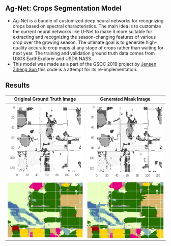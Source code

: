 ## Ag-Net: Crops Segmentation Model
- Ag-Net is a bundle of customized deep neural networks for recognizing crops based on spectral characteristics. The main idea is to customize the current neural networks like U-Net to make it more suitable for extracting and recognizing the season-changing features of various crop over the growing season. The ultimate goal is to generate high-quality accurate crop maps at any stage of crops rather than waiting for next year. The training and validation ground truth data comes from USGS EarthExplorer and USDA NASS.
- This model was made as a part of the GSOC 2019 project by [Jensen Ziheng Sun](https://github.com/ZihengSun/Ag-Net),this code is a attempt for its re-implementation.

## Results

| **Original Ground Truth Image** | **Generated Mask Image** |
| ------------- | ------------- |
| ![real1](https://github.com/AdiNarendra98/AI-for-Environment/blob/main/2.%20AgNet-Crop%20Categories%20Segemention/Images/real2.png) | ![real1](https://github.com/AdiNarendra98/AI-for-Environment/blob/main/2.%20AgNet-Crop%20Categories%20Segemention/Images/pred1.png)  |
| ![real1](https://github.com/AdiNarendra98/AI-for-Environment/blob/main/2.%20AgNet-Crop%20Categories%20Segemention/Images/real1.png)  | ![pred2](https://github.com/AdiNarendra98/AI-for-Environment/blob/main/2.%20AgNet-Crop%20Categories%20Segemention/Images/pred2.png)  |
